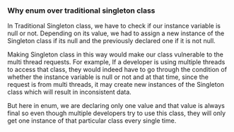 ### Why enum over traditional singleton class
In Traditional Singleton class, we have to check if our instance variable is null or not. Depending on its value, we had to assign a new instance of the Singleton class if its null and the previously declared one if it is not null.

Making Singleton class in this way would make our class vulnerable to the multi thread requests. For example, If a developer is using multiple threads to access that class, they would indeed have to go through the condition of whether the instance variable is null or not and at that time, since the request is from multi threads, it may create new instances of the Singleton class which will result in inconsistent data.

But here in enum, we are declaring only one value and that value is always final so even though multiple developers try to use this class, they will only get one instance of that particular class every single time.